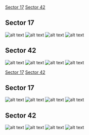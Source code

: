 [Sector 17](#sector17)
[Sector 42](#sector42)

<a name = "sector17"></a>
## Sector 17
![alt text](/tt/WASP-186_Sector_17/WASP-186_Sector_17_a_TimeSeries.png)
![alt text](/tt/WASP-186_Sector_17/WASP-186_Sector_17_b_FoldedLightCurve.png)
![alt text](/tt/WASP-186_Sector_17/WASP-186_Sector_17_b_IndividualTransitsWithFit.png)
![alt text](/tt/WASP-186_Sector_17/WASP-186_Sector_17_c_TimingResiduals.png)

<a name = "sector42"></a>
## Sector 42
![alt text](/tt/WASP-186_Sector_42/WASP-186_Sector_42_a_TimeSeries.png)
![alt text](/tt/WASP-186_Sector_42/WASP-186_Sector_42_b_FoldedLightCurve.png)
![alt text](/tt/WASP-186_Sector_42/WASP-186_Sector_42_b_IndividualTransitsWithFit.png)
![alt text](/tt/WASP-186_Sector_42/WASP-186_Sector_42_c_TimingResiduals.png)

[Sector 17](#sector17)
[Sector 42](#sector42)

<a name = "sector17"></a>
## Sector 17
![alt text](/tt/WASP-186_Sector_17/WASP-186_Sector_17_a_TimeSeries.png)
![alt text](/tt/WASP-186_Sector_17/WASP-186_Sector_17_b_FoldedLightCurve.png)
![alt text](/tt/WASP-186_Sector_17/WASP-186_Sector_17_b_IndividualTransitsWithFit.png)
![alt text](/tt/WASP-186_Sector_17/WASP-186_Sector_17_c_TimingResiduals.png)

<a name = "sector42"></a>
## Sector 42
![alt text](/tt/WASP-186_Sector_42/WASP-186_Sector_42_a_TimeSeries.png)
![alt text](/tt/WASP-186_Sector_42/WASP-186_Sector_42_b_FoldedLightCurve.png)
![alt text](/tt/WASP-186_Sector_42/WASP-186_Sector_42_b_IndividualTransitsWithFit.png)
![alt text](/tt/WASP-186_Sector_42/WASP-186_Sector_42_c_TimingResiduals.png)


